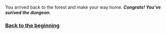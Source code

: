 You arrived back to the forest and make your way home. **_Congrats! You've surived the dungeon._**

### [Back to the beginning](../beginning.md)